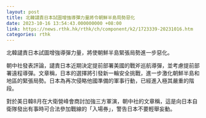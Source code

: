 ```yaml
---
layout: post
title: 北韓譴責日本試圖增強導彈力量將令朝鮮半島局勢惡化
date: 2023-10-16 13:54:43.000000000 +08:00
link: https://news.rthk.hk/rthk/ch/component/k2/1723339-20231016.htm
categories: rthk
---
```


北韓譴責日本試圖增強導彈力量，將使朝鮮半島緊張局勢進一步惡化。

朝中社發表評論，譴責日本近期決定提前部署美國的戰斧巡航導彈，並考慮提前部署遠程導彈。文章稱，日本的選擇將引發新一輪安全挑戰，進一步激化朝鮮半島和地區的緊張局勢。日本為再次侵略他國準備的軍事行動，已經進入極其嚴重的階段。

對於美日韓8月在大衛營峰會商討加強三方軍演，朝中社的文章稱，這是向日本自衛隊發出有事時可合法參加戰線的「入場券」，警告日本不要輕舉妄動。

